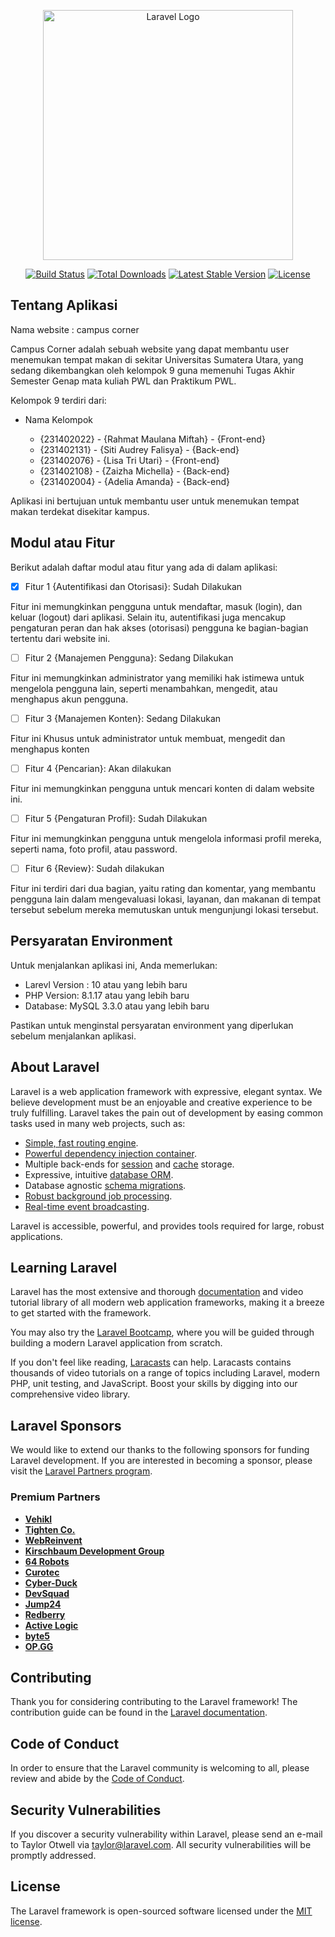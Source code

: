 <p align="center"><a href="https://laravel.com" target="_blank"><img src="https://raw.githubusercontent.com/laravel/art/master/logo-lockup/5%20SVG/2%20CMYK/1%20Full%20Color/laravel-logolockup-cmyk-red.svg" width="400" alt="Laravel Logo"></a></p>

<p align="center">
<a href="https://github.com/laravel/framework/actions"><img src="https://github.com/laravel/framework/workflows/tests/badge.svg" alt="Build Status"></a>
<a href="https://packagist.org/packages/laravel/framework"><img src="https://img.shields.io/packagist/dt/laravel/framework" alt="Total Downloads"></a>
<a href="https://packagist.org/packages/laravel/framework"><img src="https://img.shields.io/packagist/v/laravel/framework" alt="Latest Stable Version"></a>
<a href="https://packagist.org/packages/laravel/framework"><img src="https://img.shields.io/packagist/l/laravel/framework" alt="License"></a>
</p>

## Tentang Aplikasi

Nama website : campus corner

Campus Corner adalah sebuah website yang dapat membantu user menemukan tempat makan di sekitar Universitas Sumatera Utara, yang sedang dikembangkan oleh kelompok 9 guna memenuhi Tugas Akhir Semester Genap mata kuliah PWL dan Praktikum PWL. 

Kelompok 9 terdiri dari:

- Nama Kelompok

  - {231402022} - {Rahmat Maulana Miftah} - {Front-end}
  - {231402131} - {Siti Audrey Falisya} - {Back-end}
  - {231402076} - {Lisa Tri Utari} - {Front-end}
  - {231402108} - {Zaizha Michella} - {Back-end}
  - {231402004} - {Adelia Amanda} - {Back-end}

Aplikasi ini bertujuan untuk membantu user untuk menemukan tempat makan terdekat disekitar kampus.

## Modul atau Fitur

Berikut adalah daftar modul atau fitur yang ada di dalam aplikasi:

- [x] Fitur 1 {Autentifikasi dan Otorisasi}: Sudah Dilakukan

Fitur ini memungkinkan pengguna untuk mendaftar, masuk (login), dan keluar (logout) dari aplikasi. Selain itu, autentifikasi juga mencakup pengaturan peran dan hak akses (otorisasi) pengguna ke bagian-bagian tertentu dari website ini.

- [ ] Fitur 2 {Manajemen Pengguna}: Sedang Dilakukan

Fitur ini memungkinkan administrator yang memiliki hak istimewa untuk mengelola pengguna lain, seperti menambahkan, mengedit, atau menghapus akun pengguna.

- [ ] Fitur 3 {Manajemen Konten}: Sedang Dilakukan

Fitur ini Khusus untuk administrator untuk membuat, mengedit dan menghapus konten

- [ ] Fitur 4 {Pencarian}: Akan dilakukan

Fitur ini memungkinkan pengguna untuk mencari konten di dalam website ini.

- [ ] Fitur 5 {Pengaturan Profil}: Sudah Dilakukan

Fitur ini memungkinkan pengguna untuk mengelola informasi profil mereka, seperti nama, foto profil, atau password.

- [ ] Fitur 6 {Review}: Sudah dilakukan

Fitur ini terdiri dari dua bagian, yaitu rating dan komentar, yang membantu pengguna lain dalam mengevaluasi lokasi, layanan, dan makanan di tempat tersebut sebelum mereka memutuskan untuk mengunjungi lokasi tersebut.

## Persyaratan Environment

Untuk menjalankan aplikasi ini, Anda memerlukan:

- Larevl Version : 10 atau yang lebih baru
- PHP Version: 8.1.17 atau yang lebih baru
- Database: MySQL 3.3.0 atau yang lebih baru

Pastikan untuk menginstal persyaratan environment yang diperlukan sebelum menjalankan aplikasi.

## About Laravel

Laravel is a web application framework with expressive, elegant syntax. We believe development must be an enjoyable and creative experience to be truly fulfilling. Laravel takes the pain out of development by easing common tasks used in many web projects, such as:

- [Simple, fast routing engine](https://laravel.com/docs/routing).
- [Powerful dependency injection container](https://laravel.com/docs/container).
- Multiple back-ends for [session](https://laravel.com/docs/session) and [cache](https://laravel.com/docs/cache) storage.
- Expressive, intuitive [database ORM](https://laravel.com/docs/eloquent).
- Database agnostic [schema migrations](https://laravel.com/docs/migrations).
- [Robust background job processing](https://laravel.com/docs/queues).
- [Real-time event broadcasting](https://laravel.com/docs/broadcasting).

Laravel is accessible, powerful, and provides tools required for large, robust applications.

## Learning Laravel

Laravel has the most extensive and thorough [documentation](https://laravel.com/docs) and video tutorial library of all modern web application frameworks, making it a breeze to get started with the framework.

You may also try the [Laravel Bootcamp](https://bootcamp.laravel.com), where you will be guided through building a modern Laravel application from scratch.

If you don't feel like reading, [Laracasts](https://laracasts.com) can help. Laracasts contains thousands of video tutorials on a range of topics including Laravel, modern PHP, unit testing, and JavaScript. Boost your skills by digging into our comprehensive video library.

## Laravel Sponsors

We would like to extend our thanks to the following sponsors for funding Laravel development. If you are interested in becoming a sponsor, please visit the [Laravel Partners program](https://partners.laravel.com).

### Premium Partners

- **[Vehikl](https://vehikl.com/)**
- **[Tighten Co.](https://tighten.co)**
- **[WebReinvent](https://webreinvent.com/)**
- **[Kirschbaum Development Group](https://kirschbaumdevelopment.com)**
- **[64 Robots](https://64robots.com)**
- **[Curotec](https://www.curotec.com/services/technologies/laravel/)**
- **[Cyber-Duck](https://cyber-duck.co.uk)**
- **[DevSquad](https://devsquad.com/hire-laravel-developers)**
- **[Jump24](https://jump24.co.uk)**
- **[Redberry](https://redberry.international/laravel/)**
- **[Active Logic](https://activelogic.com)**
- **[byte5](https://byte5.de)**
- **[OP.GG](https://op.gg)**

## Contributing

Thank you for considering contributing to the Laravel framework! The contribution guide can be found in the [Laravel documentation](https://laravel.com/docs/contributions).

## Code of Conduct

In order to ensure that the Laravel community is welcoming to all, please review and abide by the [Code of Conduct](https://laravel.com/docs/contributions#code-of-conduct).

## Security Vulnerabilities

If you discover a security vulnerability within Laravel, please send an e-mail to Taylor Otwell via [taylor@laravel.com](mailto:taylor@laravel.com). All security vulnerabilities will be promptly addressed.

## License

The Laravel framework is open-sourced software licensed under the [MIT license](https://opensource.org/licenses/MIT).
